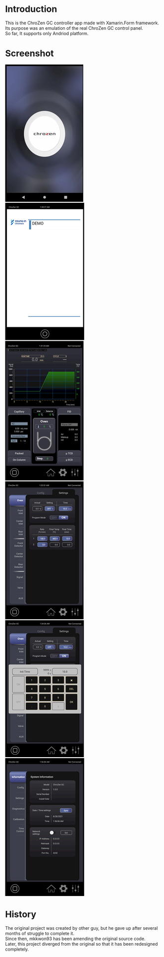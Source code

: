 # Introduction 
This is the ChroZen GC controller app made with Xamarin.Form framework.  
Its purpose was an emulation of the real ChroZen GC control panel.  
So far, It supports only Andriod platform.

# Screenshot
![Splash](ScreenShots/Splash.png) ![Reception](ScreenShots/reception.png) ![Main](ScreenShots/Main.png)  
![Setup](ScreenShots/Setup.png) ![Editor](ScreenShots/Editor.png) ![System](ScreenShots/System.png)

# History
The original project was created by other guy, but he gave up after several months of struggle to complete it.  
Since then, mkkwon93 has been amending the original source code.  
Later, this project diverged from the original so that it has been redesigned completely.

